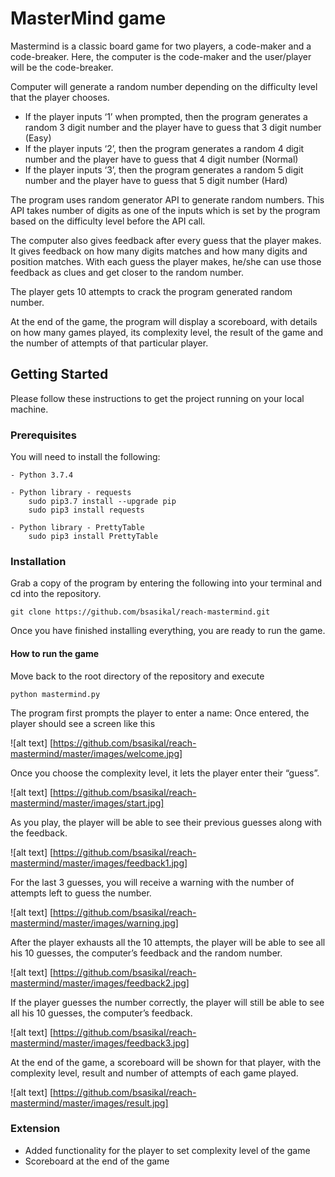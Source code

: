 # MasterMind game

Mastermind is a classic board game for two players, a code-maker and a code-breaker. Here, the computer is the code-maker and the user/player will be the code-breaker. 

Computer will generate a random number depending on the difficulty level that the player chooses.
- If the player inputs ‘1’ when prompted, then the program generates a random 3 digit number and the player have to guess that 3 digit number (Easy)
- If the player inputs ‘2’, then the program generates a random 4 digit number and the player have to guess that 4 digit number (Normal)
- If the player inputs ‘3’, then the program generates a random 5 digit number and the player have to guess that 5 digit number (Hard)

The program uses random generator API to generate random numbers. This API takes number of digits as one of the inputs which is set by the program based on the difficulty level before the API call.

The computer also gives feedback after every guess that the player makes. It gives feedback on how many digits matches and how many digits and position matches. With each guess the player makes, he/she can use those feedback as clues and get closer to the random number.

The player gets 10 attempts to crack the program generated random number.

At the end of the game, the program will display a scoreboard, with details on how many games played, its complexity level, the result of the game and the number of attempts of that particular player.

## Getting Started

Please follow these instructions to get the project running on your local machine.

### Prerequisites

You will need to install the following:
```
- Python 3.7.4

- Python library - requests
	sudo pip3.7 install --upgrade pip
	sudo pip3 install requests

- Python library - PrettyTable
	sudo pip3 install PrettyTable
```

### Installation

Grab a copy of the program by entering the following into your terminal and cd into the repository.

```
git clone https://github.com/bsasikal/reach-mastermind.git
```

Once you have finished installing everything, you are ready to run the game.

#### How to run the game
	
Move back to the root directory of the repository and execute

```
python mastermind.py
```

The program first prompts the player to enter a name:
Once entered, the player should see a screen like this

![alt text] [https://github.com/bsasikal/reach-mastermind/master/images/welcome.jpg]

Once you choose the complexity level, it lets the player enter their “guess”.

![alt text] [https://github.com/bsasikal/reach-mastermind/master/images/start.jpg]

As you play, the player will be able to see their previous guesses along with the feedback.

![alt text] [https://github.com/bsasikal/reach-mastermind/master/images/feedback1.jpg]

For the last 3 guesses, you will receive a warning with the number of attempts left to guess the number.

![alt text] [https://github.com/bsasikal/reach-mastermind/master/images/warning.jpg]

After the player exhausts all the 10 attempts, the player will be able to see all his 10 guesses, the computer’s feedback and the random number.

![alt text] [https://github.com/bsasikal/reach-mastermind/master/images/feedback2.jpg]

If the player guesses the number correctly, the player will still be able to see all his 10 guesses, the computer’s feedback.

![alt text] [https://github.com/bsasikal/reach-mastermind/master/images/feedback3.jpg]

At the end of the game, a scoreboard will be shown for that player, with the complexity level, result and number of attempts of each game played.

![alt text] [https://github.com/bsasikal/reach-mastermind/master/images/result.jpg]

### Extension
- Added functionality for the player to set complexity level of the game
- Scoreboard at the end of the game







